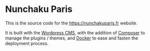 # Nunchaku Paris

This is the source code for the https://nunchakuparis.fr website.

It is built with the [Wordpress CMS](https://wordpress.com), with the addition of [Composer](https://getcomposer.org/doc/) to manage the plugins / themes, and [Docker](https://www.docker.com) to ease and fasten the deployment process.